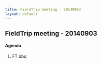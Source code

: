 ```yaml
---
title: FieldTrip meeting - 20140903
layout: default
---
```


## FieldTrip meeting - 20140903

#### Agenda

 1.  FT bbq
